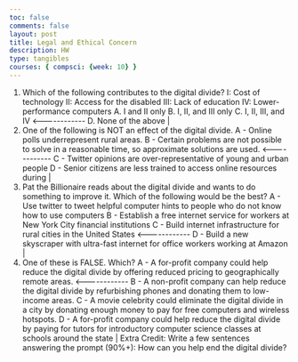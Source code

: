 ```yaml
---
toc: false
comments: false
layout: post
title: Legal and Ethical Concern
description: HW
type: tangibles
courses: { compsci: {week: 10} }
---
```


1. Which of the following contributes to the digital divide?
I: Cost of technology
II: Access for the disabled
III: Lack of education
IV: Lower-performance computers
A. I and II only
B. I, II, and III only
C. I, II, III, and IV <------------
D. None of the above
|
2. One of the following is NOT an effect of the digital divide.
A - Online polls underrepresent rural areas.
B - Certain problems are not possible to solve in a reasonable time, so approximate solutions are used. <------------
C - Twitter opinions are over-representative of young and urban people
D - Senior citizens are less trained to access online resources during
|
3. Pat the Billionaire reads about the digital divide and wants to do something to improve it. Which of the following would be the best?
A - Use twitter to tweet helpful computer hints to people who do not know how to use computers
B - Establish a free internet service for workers at New York City financial institutions
C - Build internet infrastructure for rural cities in the United States <------------
D - Build a new skyscraper with ultra-fast internet for office workers working at Amazon
|
4. One of these is FALSE. Which?
A - A for-profit company could help reduce the digital divide by offering reduced pricing to geographically remote areas. <------------
B - A non-profit company can help reduce the digital divide by refurbishing phones and donating them to low-income areas.
C - A movie celebrity could eliminate the digital divide in a city by donating enough money to pay for free computers and wireless hotspots.
D - A for-profit company could help reduce the digital divide by paying for tutors for introductory computer science classes at schools around the state
|
Extra Credit: Write a few sentences answering the prompt (90%+): How can you help end the digital divide?